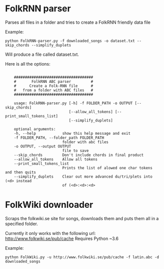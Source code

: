 # FolkRNN parser

Parses all files in a folder and tries to create a FolkRNN friendly data file

Example:
```
python FolkRNN-parser.py -f downloaded_songs -o dataset.txt --skip_chords --simplify_duplets
```
Will produce a file called dataset.txt.

Here is all the options:
```

    ####################################
    #       FolkRNN ABC parser         #
    #      Create a Folk-RNN file      #
    #   from a folder with ABC files   #
    ####################################

    usage: FolkRNN-parser.py [-h] -f FOLDER_PATH -o OUTPUT [--skip_chords]
                             [--allow_all_tokens] [--print_small_tokens_list]
                             [--simplify_duplets]

    optional arguments:
    -h, --help            show this help message and exit
    -f FOLDER_PATH, --folder_path FOLDER_PATH
                          folder with abc files
    -o OUTPUT, --output OUTPUT
                          file to save
    --skip_chords         Don't include chords in final product
    --allow_all_tokens    Allow all tokens
    --print_small_tokens_list
                          Prints the list of alowed one char tokens and then quits
    --simplify_duplets    Clear out more advanced du/tri/plets into (<d> instead
                          of (<d>:<d>:<d>

```

# FolkWiki downloader

Scraps the folkwiki.se site for songs, downloads them and puts them all in a specified folder.

Currently it only works with the following url: http://www.folkwiki.se/pub/cache
Requires Python ~3.6

Example:
```
python FolkWiki.py -u http://www.folkwiki.se/pub/cache -f latin.abc -d downloaded_songs 
```
